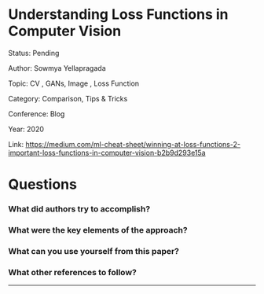 # Understanding Loss Functions in Computer Vision
Status: Pending

Author: Sowmya Yellapragada

Topic: CV , GANs, Image , Loss Function

Category: Comparison, Tips & Tricks

Conference: Blog

Year: 2020

Link: https://medium.com/ml-cheat-sheet/winning-at-loss-functions-2-important-loss-functions-in-computer-vision-b2b9d293e15a

# Questions

### What did authors try to accomplish?

### What were the key elements of the approach?

### What can you use yourself from this paper?

### What other references to follow?

---